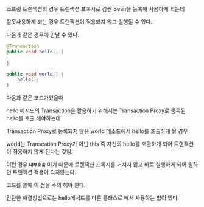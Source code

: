 스프링 트랜잭션의 경우 트랜잭션 프록시로 감싼 Bean을 등록해 사용하게 되는데

잘못사용하게 되는 경우 트랜잭션이 적용되지 않고 실행될 수 있다.

다음과 같은 경우에 만날 수 있다.

```java
@Transaction
public void hello() {
	
}

public void world() {
	hello();
}
```

다음과 같은 코드가있을때 

hello 메서드의 Transaction을 활용하기 위해서는 Transaction Proxy로 등록된 hello를 호출 해야하는데

Transaction Proxy로 등록되지 않은 world 메소드에서 hello를 호출하게 될 경우

world는 Transcation Proxy가 아닌 this 즉 자신의 hello를 호출하게 되어 트랜잭션이 적용하지 않게 된다는 것임.

이런 경우 **`내부호출`** 이기 때문에 트랜잭션 프록시를 거치지 않고 바로 실행하게 되어 원하던 트랜잭션 적용이 되지않는다.

코드를 쓸때 이 점을 주의 해야 한다.

간단한 해결방법으로는 hello메서드를 다른 클래스로 빼서 사용하는 법이 있다.